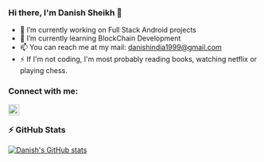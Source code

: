 
<!--
**DanishSheikh1999/DanishSheikh1999** is a ✨ _special_ ✨ repository because its `README.md` (this file) appears on your GitHub profile.

Here are some ideas to get you started:

- 🔭 I’m currently working on ...
- 🌱 I’m currently learning ...
- 👯 I’m looking to collaborate on ...
- 🤔 I’m looking for help with ...
- 💬 Ask me about ...
- 📫 How to reach me: ...
- 😄 Pronouns: ...
- ⚡ Fun fact: ...
-->
### Hi there, I'm Danish Sheikh 👋

- 🔭 I’m currently working on Full Stack Android projects
- 🌱 I’m currently learning BlockChain Development
- 📫 You can reach me at my mail: danishindia1999@gmail.com
- ⚡ If I'm not coding, I'm most probably reading books, watching netflix or playing chess.

### Connect with me:

[<img align="left" alt="Portfolio" width="22px" src="https://img.icons8.com/cotton/64/000000/youtube.png" />][website]

<br/>

### ⚡ GitHub Stats
  
[![Danish's GitHub stats](https://github-readme-stats.vercel.app/api?username=DanishSheikh1999&show_icons=true&theme=dark&hide_border=true)](https://github.com/anuraghazra/github-readme-stats)

<br/>

[website]: https://portfolio-9106e.web.app/#/
